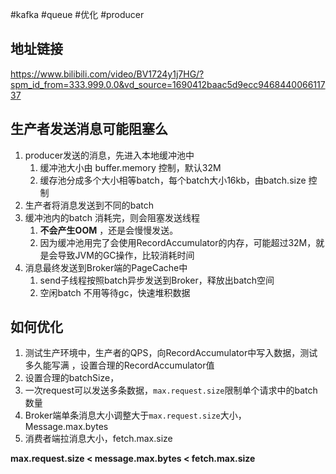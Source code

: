 #kafka #queue #优化 #producer

## 地址链接

https://www.bilibili.com/video/BV1724y1j7HG/?spm_id_from=333.999.0.0&vd_source=1690412baac5d9ecc946844006611737

## 生产者发送消息可能阻塞么

1. producer发送的消息，先进入本地缓冲池中
	1. 缓冲池大小由 buffer.memory 控制，默认32M
	2. 缓存池分成多个大小相等batch，每个batch大小16kb，由batch.size 控制
2. 生产者将消息发送到不同的batch
3. 缓冲池内的batch 消耗完，则会阻塞发送线程
	1. **不会产生OOM** ，还是会慢慢发送。
	2. 因为缓冲池用完了会使用RecordAccumulator的内存，可能超过32M，就是会导致JVM的GC操作，比较消耗时间
4. 消息最终发送到Broker端的PageCache中
	1. send子线程按照batch异步发送到Broker，释放出batch空间
	2. 空闲batch 不用等待gc，快速堆积数据

## 如何优化

1. 测试生产环境中，生产者的QPS，向RecordAccumulator中写入数据，测试多久能写满
，设置合理的RecordAccumulator值
2. 设置合理的batchSize，
3. 一次request可以发送多条数据，`max.request.size`限制单个请求中的batch数量
4. Broker端单条消息大小调整大于`max.request.size`大小，Message.max.bytes 
5. 消费者端拉消息大小，fetch.max.size 

**max.request.size < message.max.bytes < fetch.max.size**